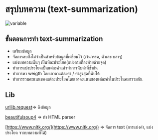 <h1>สรุปบทความ (text-summarization)</h1>

![variable](https://sv1.picz.in.th/images/2019/02/10/TbWFHy.png)

## ขั้นตอนการทำ text-summarization
- เตรียมข้อมูล
- จัดการลบสิ่งไม่จำเป็นสำหรับข้อมูลที่เตรียมไว้ (เว้นวรรค, ตัวเลข บลาๆ)
- แบ่งบทความนั้นๆ เป็นทีละประโยค(แบ่งตามที่ลงท้ายด้วยจุด)
- ทำการแบ่งประโยคเป็นแต่ละคำแล้วทำการนับคำที่ซ้ำกัน
- ทำการหา weigth โดยเอาคาแต่ละค่า / ค่าสูงสุดที่นับได้
- ทำการรวมคะแนนของแต่ละประโยคโดยเอาคะแนนของแต่ละคำในประโนคมารวมกัน

## Lib
[urllib.request](https://docs.python.org/3/library/urllib.request.html)=> ดึงข้อมูล

[beautifulsoup4](https://pypi.org/project/beautifulsoup4/) => ทำ HTML parser

[https://www.nltk.org/](https://www.nltk.org/) => จัดการ text (การแบ่งคำ, แบ่งประโยค จากบทความที่ได้)




